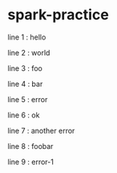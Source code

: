 # spark-practice

line 1 : hello

line 2 : world

line 3 : foo

line 4 : bar

line 5 : error

line 6 : ok

line 7 : another error

line 8 : foobar

line 9 : error-1
